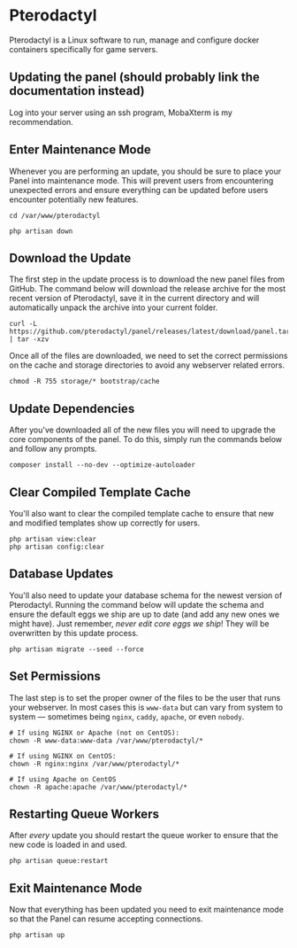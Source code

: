 # Pterodactyl

Pterodactyl is a Linux software to run, manage and configure docker containers specifically for game servers.

## Updating the panel (should probably link the documentation instead)

Log into your server using an ssh program, MobaXterm is my recommendation.

## Enter Maintenance Mode

Whenever you are performing an update, you should be sure to place your Panel into maintenance mode. This will prevent
users from encountering unexpected errors and ensure everything can be updated before users encounter potentially new
features.

```
cd /var/www/pterodactyl

php artisan down
```

## Download the Update

The first step in the update process is to download the new panel files from GitHub. The command below will download the
release archive for the most recent version of Pterodactyl, save it in the current directory and will automatically
unpack the archive into your current folder.

```
curl -L https://github.com/pterodactyl/panel/releases/latest/download/panel.tar.gz | tar -xzv
```

Once all of the files are downloaded, we need to set the correct permissions on the cache and storage directories to
avoid any webserver related errors.

```
chmod -R 755 storage/* bootstrap/cache
```

## Update Dependencies

After you've downloaded all of the new files you will need to upgrade the core components of the panel. To do this,
simply run the commands below and follow any prompts.

```
composer install --no-dev --optimize-autoloader
```

## Clear Compiled Template Cache

You'll also want to clear the compiled template cache to ensure that new and modified templates show up correctly for
users.

```
php artisan view:clear
php artisan config:clear
```

## Database Updates

You'll also need to update your database schema for the newest version of Pterodactyl. Running the command below will
update the schema and ensure the default eggs we ship are up to date (and add any new ones we might have). Just
remember, *never edit core eggs we ship*! They will be overwritten by this update process.

```
php artisan migrate --seed --force
```

## Set Permissions

The last step is to set the proper owner of the files to be the user that runs your webserver. In most cases this
is `www-data` but can vary from system to system — sometimes being `nginx`, `caddy`, `apache`, or even `nobody`.

```
# If using NGINX or Apache (not on CentOS):
chown -R www-data:www-data /var/www/pterodactyl/*

# If using NGINX on CentOS:
chown -R nginx:nginx /var/www/pterodactyl/*

# If using Apache on CentOS
chown -R apache:apache /var/www/pterodactyl/*
```

## Restarting Queue Workers

After *every* update you should restart the queue worker to ensure that the new code is loaded in and used.

```
php artisan queue:restart
```

## Exit Maintenance Mode

Now that everything has been updated you need to exit maintenance mode so that the Panel can resume accepting
connections.

```
php artisan up
```